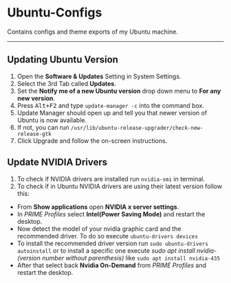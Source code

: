 # Ubuntu-Configs

Contains configs and theme exports of my Ubuntu machine.

--------------------------
## Updating Ubuntu Version 
1. Open the **Software & Updates** Setting in System Settings.
2. Select the 3rd Tab called **Updates**.
3. Set the **Notify me of a new Ubuntu version** drop down menu to **For any new version**.
4. Press <kbd>Alt+F2</kbd> and type ```update-manager -c``` into the command box.
5. Update Manager should open up and tell you that newer version of Ubuntu is now available.
6. If not, you can run  ```/usr/lib/ubuntu-release-upgrader/check-new-release-gtk```
7. Click Upgrade and follow the on-screen instructions.

## Update NVIDIA Drivers 
1. To check if NVIDIA drivers are installed run ```nvidia-smi``` in terminal.
2. To check if in Ubuntu NVIDIA drivers are using their latest version follow this:
  * From **Show applications** open **NVIDIA x server settings**.
  * In *PRIME Profiles* select **Intel(Power Saving Mode)** and restart the desktop.
  * Now detect the model of your nvidia graphic card and the recommended driver. To do so execute ```ubuntu-drivers devices```
  * To install the recommended driver version run ```sudo ubuntu-drivers autoinstall``` or to install a specific one execute *sudo apt install nvidia-(version number without parenthesis)* like ```sudo apt install nvidia-435```
  * After that select back **Nvidia On-Demand** from *PRIME Profiles* and restart the desktop.